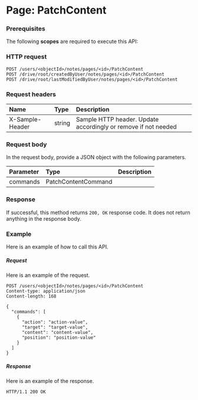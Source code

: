 # Page: PatchContent


### Prerequisites
The following **scopes** are required to execute this API: 
### HTTP request
<!-- { "blockType": "ignored" } -->
```http
POST /users/<objectId>/notes/pages/<id>/PatchContent
POST /drive/root/createdByUser/notes/pages/<id>/PatchContent
POST /drive/root/lastModifiedByUser/notes/pages/<id>/PatchContent

```
### Request headers
| Name       | Type | Description|
|:---------------|:--------|:----------|
| X-Sample-Header  | string  | Sample HTTP header. Update accordingly or remove if not needed|

### Request body
In the request body, provide a JSON object with the following parameters.

| Parameter	   | Type	|Description|
|:---------------|:--------|:----------|
|commands|PatchContentCommand||

### Response
If successful, this method returns `200, OK` response code. It does not return anything in the response body.

### Example
Here is an example of how to call this API.
##### Request
Here is an example of the request.
<!-- {
  "blockType": "request",
  "name": "page_patchcontent"
}-->
```http
POST /users/<objectId>/notes/pages/<id>/PatchContent
Content-type: application/json
Content-length: 168

{
  "commands": [
    {
      "action": "action-value",
      "target": "target-value",
      "content": "content-value",
      "position": "position-value"
    }
  ]
}
```

##### Response
Here is an example of the response.
<!-- {
  "blockType": "response",
  "truncated": false,
  "@odata.type": "microsoft.graph.none"
} -->
```http
HTTP/1.1 200 OK
```

<!-- uuid: 1ec6c637-d5ce-4c7c-8510-60a02b97903c
2015-10-25 13:14:09 UTC -->
<!-- {
  "type": "#page.annotation",
  "description": "Page: PatchContent",
  "keywords": "",
  "section": "documentation",
  "tocPath": ""
}-->
